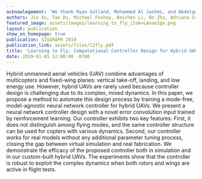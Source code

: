 ```yaml
---
acknowlegement: 'We thank Ryan Gulland, Mohammed Al Jashmi, and Abdelgadir Balla for providing insightful ideas of hybrid UAVs designs. This work was supported by Air Force Research Laboratory''s sponsorship of Julia: A Fresh Approach to Technical Computing and Data Processing (Sponsor Award ID FA8750-15-2-0272, MIT Award ID 024831-00003).'
authors: Jie Xu, Tao Du, Michael Foshey, Beichen Li, Bo Zhu, Adriana Schulz, Wojciech Matusik
featured_image: assets/images/learning_to_fly_itok=LAvaeIge.png
layout: publication
show_on_homepage: true
publication: SIGGRAPH 2019
publication_link: assets/files/l2fly.pdf
title: 'Learning to Fly: Computational Controller Design for Hybrid UAVs with Reinforcement Learning'
date: 2019-01-01 12:00:00 -0700
---
```


Hybrid unmanned aerial vehicles (UAV) combine advantages of multicopters and fixed-wing planes: vertical take-off, landing, and low energy use. However, hybrid UAVs are rarely used because controller design is challenging due to its complex, mixed dynamics. In this paper, we propose a method to automate this design process by training a mode-free, model-agnostic neural network controller for hybrid UAVs. We present a neural network controller design with a novel error convolution input trained by reinforcement learning. Our controller exhibits two key features: First, it does not distinguish among flying modes, and the same controller structure can be used for copters with various dynamics. Second, our controller works for real models without any additional parameter tuning process, closing the gap between virtual simulation and real fabrication. We demonstrate the efficacy of the proposed controller both in simulation and in our custom-built hybrid UAVs. The experiments show that the controller is robust to exploit the complex dynamics when both rotors and wings are active in flight tests.